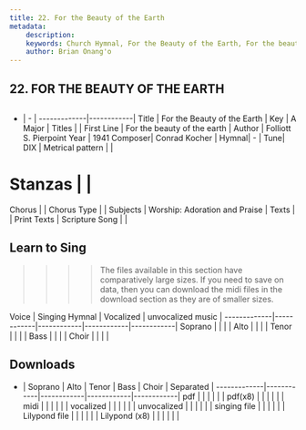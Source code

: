 ```yaml
---
title: 22. For the Beauty of the Earth
metadata:
    description: 
    keywords: Church Hymnal, For the Beauty of the Earth, For the beauty of the earth, 
    author: Brian Onang'o
---
```



## 22. FOR THE BEAUTY OF THE EARTH

```txt

```

- |   -  |
-------------|------------|
Title | For the Beauty of the Earth |
Key | A Major |
Titles |  |
First Line | For the beauty of the earth |
Author | Folliott S. Pierpoint
Year | 1941
Composer| Conrad Kocher |
Hymnal|  - |
Tune| DIX |
Metrical pattern | |
# Stanzas |  |
Chorus |  |
Chorus Type |  |
Subjects | Worship: Adoration and Praise |
Texts |  |
Print Texts | 
Scripture Song |  |
  
## Learn to Sing

>>>> The files available in this section have comparatively large sizes. If you need to save on data, then you can download the midi files in the download section as they are of smaller sizes.

Voice |  Singing Hymnal | Vocalized | unvocalized music |
-------------|------------|------------|------------|------------|
Soprano | | | |
Alto | | | |
Tenor | | | |
Bass | | | |
Choir | | | |

## Downloads

- |  Soprano | Alto | Tenor | Bass | Choir | Separated |
-------------|------------|------------|------------|------------|
pdf | | | | | |
pdf(x8) | | | | | |
midi | | | | | |
vocalized | | | | | |
unvocalized | | | | | |
singing file | | | | | |
Lilypond file | | | | | |
Lilypond (x8) | | | | | |
  